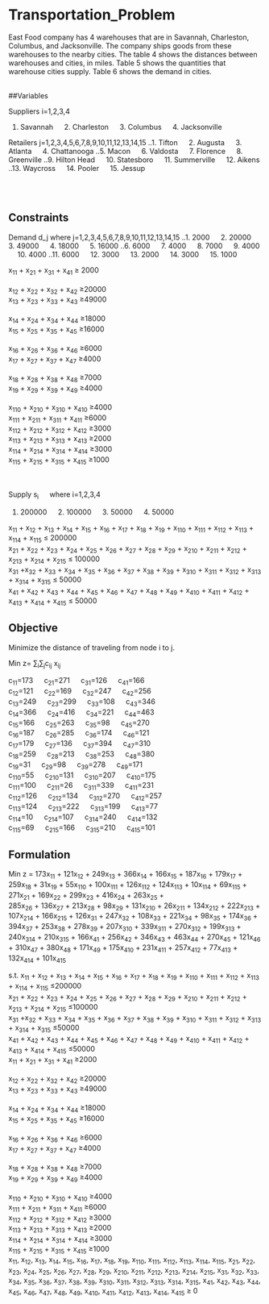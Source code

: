 # Transportation_Problem

East Food company has 4 warehouses that are in Savannah, Charleston, Columbus, and Jacksonville.  The company ships goods from these warehouses to the nearby cities.  The table 4 shows the distances between warehouses and cities, in miles.  Table 5 shows the quantities that warehouse cities supply.  Table 6 shows the demand in cities. <br /> <br />

##Variables

Suppliers	i=1,2,3,4
  1. Savannah	&emsp;	2. Charleston	&emsp;	3. Columbus	&emsp;	4. Jacksonville

Retailers	j=1,2,3,4,5,6,7,8,9,10,11,12,13,14,15
  ..1. Tifton	&emsp;	2. Augusta	&emsp;	3. Atlanta	&emsp;	4. Chattanooga
  ..5. Macon	&emsp;	6. Valdosta	&emsp;	7. Florence	&emsp;	8. Greenville
  ..9. Hilton Head	&emsp; 10. Statesboro	&emsp; 11. Summerville	&emsp; 12. Aikens
  ..13. Waycross	&emsp; 14. Pooler		&emsp; 15. Jessup

<br /> <br />
## Constraints

Demand	d_j where j=1,2,3,4,5,6,7,8,9,10,11,12,13,14,15
..1. 2000	&emsp; 2. 20000	&emsp; 3. 49000	&emsp; 4. 18000	&emsp; 5. 16000
..6. 6000	&emsp; 7. 4000	&emsp; 8. 7000	&emsp; 9. 4000	&emsp; 10. 4000
..11. 6000	&emsp; 12. 3000	&emsp; 13. 2000	&emsp; 14. 3000	&emsp; 15. 1000

x<sub>11</sub> + x<sub>21</sub> + x<sub>31</sub> + x<sub>41</sub>  ≥ 2000 <br />	
x<sub>12</sub> + x<sub>22</sub> + x<sub>32</sub> + x<sub>42</sub>  ≥20000 <br />
x<sub>13</sub> + x<sub>23</sub> + x<sub>33</sub> + x<sub>43</sub>  ≥49000 <br />		
x<sub>14</sub> + x<sub>24</sub> + x<sub>34</sub> + x<sub>44</sub>  ≥18000 <br />
x<sub>15</sub> + x<sub>25</sub> + x<sub>35</sub> + x<sub>45</sub>  ≥16000 <br />		
x<sub>16</sub> + x<sub>26</sub> + x<sub>36</sub> + x<sub>46</sub>  ≥6000 <br />
x<sub>17</sub> + x<sub>27</sub> + x<sub>37</sub> + x<sub>47</sub>  ≥4000 <br />		
x<sub>18</sub> + x<sub>28</sub> + x<sub>38</sub> + x<sub>48</sub>  ≥7000 <br />
x<sub>19</sub> + x<sub>29</sub> + x<sub>39</sub> + x<sub>49</sub>  ≥4000 <br />		
x<sub>110</sub> + x<sub>210</sub> + x<sub>310</sub> + x<sub>410</sub>  ≥4000 <br />
x<sub>111</sub> + x<sub>211</sub> + x<sub>311</sub> + x<sub>411</sub>  ≥6000 <br />
x<sub>112</sub> + x<sub>212</sub> + x<sub>312</sub> + x<sub>412</sub>  ≥3000 <br />
x<sub>113</sub> + x<sub>213</sub> + x<sub>313</sub> + x<sub>413</sub>  ≥2000 <br />	
x<sub>114</sub> + x<sub>214</sub> + x<sub>314</sub> + x<sub>414</sub>  ≥3000 <br />
x<sub>115</sub> + x<sub>215</sub> + x<sub>315</sub> + x<sub>415</sub>  ≥1000 <br />
<br /> <br />

Supply	s<sub>i</sub> &emsp; where i=1,2,3,4
1. 200000	&emsp; 2. 100000	&emsp; 3. 50000	&emsp; 4. 50000

x<sub>11</sub> + x<sub>12</sub> + x<sub>13</sub> + x<sub>14</sub> + x<sub>15</sub> + x<sub>16</sub> + x<sub>17</sub> + x<sub>18</sub> + x<sub>19</sub> + x<sub>110</sub> + x<sub>111</sub> + x<sub>112</sub> + x<sub>113</sub> + x<sub>114</sub> + x<sub>115</sub>  ≤ 200000 <br /> 
x<sub>21</sub> + x<sub>22</sub> + x<sub>23</sub> + x<sub>24</sub> + x<sub>25</sub> + x<sub>26</sub> + x<sub>27</sub> + x<sub>28</sub> + x<sub>29</sub> + x<sub>210</sub> + x<sub>211</sub> + x<sub>212</sub> + x<sub>213</sub> + x<sub>214</sub> + x<sub>215</sub>  ≤ 100000 <br /> 
x<sub>31</sub> +x<sub>32</sub> + x<sub>33</sub> + x<sub>34</sub> + x<sub>35</sub> + x<sub>36</sub> + x<sub>37</sub> + x<sub>38</sub> + x<sub>39</sub> + x<sub>310</sub> + x<sub>311</sub> + x<sub>312</sub> + x<sub>313</sub> + x<sub>314</sub> + x<sub>315</sub> ≤ 50000 <br /> 
x<sub>41</sub> + x<sub>42</sub> + x<sub>43</sub> + x<sub>44</sub> + x<sub>45</sub> + x<sub>46</sub> + x<sub>47</sub> + x<sub>48</sub> + x<sub>49</sub> + x<sub>410</sub> + x<sub>411</sub> + x<sub>412</sub> + x<sub>413</sub> + x<sub>414</sub> + x<sub>415</sub> ≤ 50000 <br /> 


## Objective

Minimize the distance of traveling from node i to j.

Min z= ∑<sub>i</sub>∑<sub>j</sub>c<sub>ij</sub> x<sub>ij</sub> 

c<sub>11</sub>=173 	&emsp; c<sub>21</sub>=271	&emsp; c<sub>31</sub>=126	&emsp; c<sub>41</sub>=166 <br />
c<sub>12</sub>=121 	&emsp; c<sub>22</sub>=169	&emsp; c<sub>32</sub>=247	&emsp; c<sub>42</sub>=256 <br />
c<sub>13</sub>=249 	&emsp; c<sub>23</sub>=299	&emsp; c<sub>33</sub>=108	&emsp; c<sub>43</sub>=346 <br />
c<sub>14</sub>=366 	&emsp; c<sub>24</sub>=416	&emsp; c<sub>34</sub>=221	&emsp; c<sub>44</sub>=463 <br />
c<sub>15</sub>=166 	&emsp; c<sub>25</sub>=263	&emsp; c<sub>35</sub>=98	&emsp; c<sub>45</sub>=270 <br />
c<sub>16</sub>=187 	&emsp; c<sub>26</sub>=285	&emsp; c<sub>36</sub>=174	&emsp; c<sub>46</sub>=121 <br />
c<sub>17</sub>=179 	&emsp; c<sub>27</sub>=136	&emsp; c<sub>37</sub>=394	&emsp; c<sub>47</sub>=310 <br />
c<sub>18</sub>=259 	&emsp; c<sub>28</sub>=213	&emsp; c<sub>38</sub>=253	&emsp; c<sub>48</sub>=380 <br />
c<sub>19</sub>=31 	&emsp; c<sub>29</sub>=98	&emsp; c<sub>39</sub>=278	&emsp; c<sub>49</sub>=171 <br />
c<sub>110</sub>=55 	&emsp; c<sub>210</sub>=131	&emsp; c<sub>310</sub>=207	&emsp; c<sub>410</sub>=175 <br />
c<sub>111</sub>=100 &emsp; c<sub>211</sub>=26	&emsp; c<sub>311</sub>=339	&emsp; c<sub>411</sub>=231 <br />
c<sub>112</sub>=126 &emsp; c<sub>212</sub>=134	&emsp; c<sub>312</sub>=270	&emsp; c<sub>412</sub>=257 <br />
c<sub>113</sub>=124 &emsp; c<sub>213</sub>=222	&emsp; c<sub>313</sub>=199	&emsp; c<sub>413</sub>=77 <br />
c<sub>114</sub>=10 	&emsp; c<sub>214</sub>=107	&emsp; c<sub>314</sub>=240	&emsp; c<sub>414</sub>=132 <br />
c<sub>115</sub>=69 	&emsp; c<sub>215</sub>=166	&emsp; c<sub>315</sub>=210	&emsp; c<sub>415</sub>=101 <br />

## Formulation

Min z = 173x<sub>11</sub> + 121x<sub>12</sub> + 249x<sub>13</sub> + 366x<sub>14</sub> + 166x<sub>15</sub> +
        187x<sub>16</sub> + 179x<sub>17</sub> + 259x<sub>18</sub> + 31x<sub>19</sub> + 55x<sub>110</sub> +
        100x<sub>111</sub> + 126x<sub>112</sub> + 124x<sub>113</sub> + 10x<sub>114</sub> + 69x<sub>115</sub> +
        271x<sub>21</sub> + 169x<sub>22</sub> + 299x<sub>23</sub> + 416x<sub>24</sub> + 263x<sub>25</sub> +    
        285x<sub>26</sub> + 136x<sub>27</sub> + 213x<sub>28</sub> + 98x<sub>29</sub> + 131x<sub>210</sub> +
        26x<sub>211</sub> + 134x<sub>212</sub> + 222x<sub>213</sub> + 107x<sub>214</sub> + 166x<sub>215</sub> +
        126x<sub>31</sub> + 247x<sub>32</sub> + 108x<sub>33</sub> + 221x<sub>34</sub> + 98x<sub>35</sub> +
        174x<sub>36</sub> + 394x<sub>37</sub> + 253x<sub>38</sub> + 278x<sub>39</sub> + 207x<sub>310</sub> +
        339x<sub>311</sub> + 270x<sub>312</sub> + 199x<sub>313</sub> + 240x<sub>314</sub> + 210x<sub>315</sub> +
        166x<sub>41</sub> + 256x<sub>42</sub> + 346x<sub>43</sub> + 463x<sub>44</sub> + 270x<sub>45</sub> +
        121x<sub>46</sub> + 310x<sub>47</sub> + 380x<sub>48</sub> + 171x<sub>49</sub> + 175x<sub>410</sub> +
        231x<sub>411</sub> + 257x<sub>412</sub> + 77x<sub>413</sub> + 132x<sub>414</sub> + 101x<sub>415</sub><br />

s.t.
x<sub>11</sub> + x<sub>12</sub> + x<sub>13</sub> + x<sub>14</sub> + x<sub>15</sub> + x<sub>16</sub> + x<sub>17</sub> + x<sub>18</sub> + x<sub>19</sub> + x<sub>110</sub> + x<sub>111</sub> + x<sub>112</sub> + x<sub>113</sub> + x<sub>114</sub> + x<sub>115</sub>  ≤200000 <br />
x<sub>21</sub> + x<sub>22</sub> + x<sub>23</sub> + x<sub>24</sub> + x<sub>25</sub> + x<sub>26</sub> + x<sub>27</sub> + x<sub>28</sub> + x<sub>29</sub> + x<sub>210</sub> + x<sub>211</sub> + x<sub>212</sub> + x<sub>213</sub> + x<sub>214</sub> + x<sub>215</sub>  ≤100000 <br />
x<sub>31</sub> +x<sub>32</sub> + x<sub>33</sub> + x<sub>34</sub> + x<sub>35</sub> + x<sub>36</sub> + x<sub>37</sub> + x<sub>38</sub> + x<sub>39</sub> + x<sub>310</sub> + x<sub>311</sub> + x<sub>312</sub> + x<sub>313</sub> + x<sub>314</sub> + x<sub>315</sub>  ≤50000 <br />
x<sub>41</sub> + x<sub>42</sub> + x<sub>43</sub> + x<sub>44</sub> + x<sub>45</sub> + x<sub>46</sub> + x<sub>47</sub> + x<sub>48</sub> + x<sub>49</sub> + x<sub>410</sub> + x<sub>411</sub> + x<sub>412</sub> + x<sub>413</sub> + x<sub>414</sub> + x<sub>415</sub>  ≤50000 <br />
x<sub>11</sub> + x<sub>21</sub> + x<sub>31</sub> + x<sub>41</sub>  ≥2000 <br /> 		
x<sub>12</sub> + x<sub>22</sub> + x<sub>32</sub> + x<sub>42</sub>   ≥20000 <br />
x<sub>13</sub> + x<sub>23</sub> + x<sub>33</sub> + x<sub>43</sub>  ≥49000 <br />		
x<sub>14</sub> + x<sub>24</sub> + x<sub>34</sub> + x<sub>44</sub>  ≥18000 <br />
x<sub>15</sub> + x<sub>25</sub> + x<sub>35</sub> + x<sub>45</sub>  ≥16000 <br />		
x<sub>16</sub> + x<sub>26</sub> + x<sub>36</sub> + x<sub>46</sub>  ≥6000 <br />
x<sub>17</sub> + x<sub>27</sub> + x<sub>37</sub> + x<sub>47</sub>  ≥4000 <br />		
x<sub>18</sub> + x<sub>28</sub> + x<sub>38</sub> + x<sub>48</sub>   ≥7000 <br />
x<sub>19</sub> + x<sub>29</sub> + x<sub>39</sub> + x<sub>49</sub>  ≥4000 <br />		
x<sub>110</sub> + x<sub>210</sub> + x<sub>310</sub> + x<sub>410</sub>  ≥4000 <br />
x<sub>111</sub> + x<sub>211</sub> + x<sub>311</sub> + x<sub>411</sub>  ≥6000	<br />
x<sub>112</sub> + x<sub>212</sub> + x<sub>312</sub> + x<sub>412</sub>  ≥3000 <br />
x<sub>113</sub> + x<sub>213</sub> + x<sub>313</sub> + x<sub>413</sub>  ≥2000	<br />
x<sub>114</sub> + x<sub>214</sub> + x<sub>314</sub> + x<sub>414</sub>  ≥3000 <br />
x<sub>115</sub> + x<sub>215</sub> + x<sub>315</sub> + x<sub>415</sub>  ≥1000 <br />
x<sub>11</sub>, x<sub>12</sub>, x<sub>13</sub>, x<sub>14</sub>, x<sub>15</sub>, x<sub>16</sub>, x<sub>17</sub>, x<sub>18</sub>, x<sub>19</sub>, x<sub>110</sub>, x<sub>111</sub>, x<sub>112</sub>, x<sub>113</sub>, x<sub>114</sub>, x<sub>115</sub>, x<sub>21</sub>, x<sub>22</sub>, x<sub>23</sub>, x<sub>24</sub>, x<sub>25</sub>, x<sub>26</sub>, x<sub>27</sub>, x<sub>28</sub>, x<sub>29</sub>, x<sub>210</sub>, x<sub>211</sub>, x<sub>212</sub>, x<sub>213</sub>, x<sub>214</sub>, x<sub>215</sub>, x<sub>31</sub>, x<sub>32</sub>, x<sub>33</sub>, x<sub>34</sub>, x<sub>35</sub>, x<sub>36</sub>, x<sub>37</sub>, x<sub>38</sub>, x<sub>39</sub>, x<sub>310</sub>, x<sub>311</sub>, x<sub>312</sub>, x<sub>313</sub>, x<sub>314</sub>, x<sub>315</sub>, x<sub>41</sub>, x<sub>42</sub>, x<sub>43</sub>, x<sub>44</sub>, x<sub>45</sub>, x<sub>46</sub>, x<sub>47</sub>, x<sub>48</sub>, x<sub>49</sub>, x<sub>410</sub>, x<sub>411</sub>, x<sub>412</sub>, x<sub>413</sub>, x<sub>414</sub>, x<sub>415</sub>   ≥ 0  

